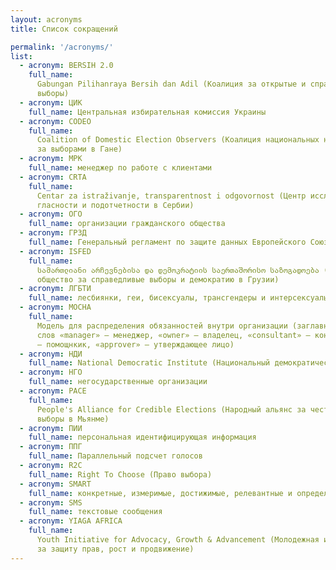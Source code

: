 ```yaml
---
layout: acronyms
title: Список сокращений

permalink: '/acronyms/'
list:
  - acronym: BERSIH 2.0
    full_name:
      Gabungan Pilihanraya Bersih dan Adil (Коалиция за открытые и справедливые
      выборы)
  - acronym: ЦИК
    full_name: Центральная избирательная комиссия Украины
  - acronym: CODEO
    full_name:
      Coalition of Domestic Election Observers (Коалиция национальных наблюдателей
      за выборами в Гане)
  - acronym: МРК
    full_name: менеджер по работе с клиентами
  - acronym: CRTA
    full_name:
      Centar za istraživanje, transparentnost i odgovornost (Центр исследования,
      гласности и подотчетности в Сербии)
  - acronym: ОГО
    full_name: организации гражданского общества
  - acronym: ГРЗД
    full_name: Генеральный регламент по защите данных Европейского Союза
  - acronym: ISFED
    full_name:
      სამართლიანი არჩევნებისა და დემოკრატიის საერთაშორისო საზოგადოება (Международное
      общество за справедливые выборы и демократию в Грузии)
  - acronym: ЛГБТИ
    full_name: лесбиянки, геи, бисексуалы, трансгендеры и интерсексуалы
  - acronym: MOCHA
    full_name:
      Модель для распределения обязанностей внутри организации (заглавные буквы
      слов «manager» – менеджер, «owner» – владелец, «consultant» – консультант, «helper»
      – помощнкик, «approver» – утверждающее лицо)
  - acronym: НДИ
    full_name: National Democratic Institute (Национальный демократический институт)
  - acronym: НГО
    full_name: негосударственные организации
  - acronym: PACE
    full_name:
      People's Alliance for Credible Elections (Народный альянс за честные
      выборы в Мьянме)
  - acronym: ПИИ
    full_name: персональная идентифицирующая информация
  - acronym: ППГ
    full_name: Параллельный подсчет голосов
  - acronym: R2C
    full_name: Right To Choose (Право выбора)
  - acronym: SMART
    full_name: конкретные, измеримые, достижимые, релевантные и определенные во времени
  - acronym: SMS
    full_name: текстовые сообщения
  - acronym: YIAGA AFRICA
    full_name:
      Youth Initiative for Advocacy, Growth & Advancement (Молодежная инициатива
      за защиту прав, рост и продвижение)
---
```

